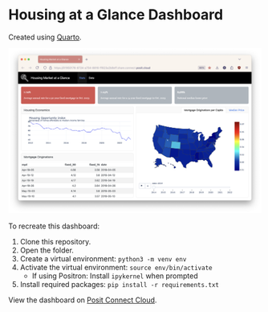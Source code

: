# Housing at a Glance Dashboard

Created using [Quarto](https://quarto.org/).

![](images/screenshot.png)

To recreate this dashboard:

1. Clone this repository.
2. Open the folder.
3. Create a virtual environment: `python3 -m venv env`
4. Activate the virtual environment: `source env/bin/activate`
    - If using Positron: Install `ipykernel` when prompted
5. Install required packages: `pip install -r requirements.txt`

View the dashboard on [Posit Connect Cloud](https://ivelasq-mortgage-dashboard.share.connect.posit.cloud).